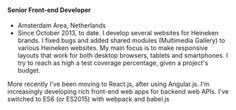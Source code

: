 #### Senior Front-end Developer
* Amsterdam Area, Netherlands
* Since October 2013, to date.
I develop several websites for Heineken brands. I fixed bugs and added shared modules (Multimedia Gallery) to various Heineken websites. My main focus is to make responsive layouts that work for both desktop browsers, tablets and smartphones. I try to reach as high a test coverage percentage, given a project's budget.

More recently I've been moving to React.js, after using Angular.js. I'm increasingly developing rich front-end web apps for backend web APIs. I've switched to ES6 (or ES2015) with webpack and babel.js


